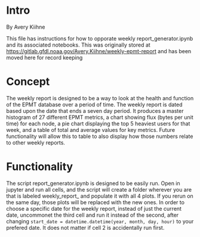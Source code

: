 # Intro
By Avery Kiihne

This file has instructions for how to opporate weekly report_generator.ipynb and its associated notebooks. This was originally stored at https://gitlab.gfdl.noaa.gov/Avery.Kiihne/weekly-epmt-report and has been moved here for record keeping

# Concept
The weekly report is designed to be a way to look at the health and function of the EPMT database over a period of time. 
The weekly report is dated based upon the date that ends a seven day period. It produces a master histogram of 27 different EPMT metrics, a chart showing flux (bytes per unit time) for each node, a pie chart displaying the top 5 heaviest users for that week, and a table of total and average values for key metrics. Future functionality will allow this to table to also display how those numbers relate to other weekly reports.

# Functionality
The script report_generator.ipynb is designed to be easily run. Open in jupyter and run all cells, and the script will create a folder wherever you are that is labeled weekly_report_<date> and populate it with all 4 plots. If you rerun on the same day, those plots will be replaced with the new ones. In order to choose a specific date for the weekly report, instead of just the current date, uncommonet the third cell and run it instead of the second, after changing `start_date = datetime.datetime(year, month, day, hour)` to your prefered date. It does not matter if cell 2 is accidentally run first.
